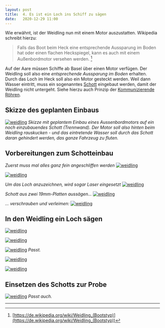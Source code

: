 ```yaml
---
layout: post
title:  4. Es ist ein Loch ins Schiff zu sägen
date:   2020-12-29 11:00
---
```


Wie erwähnt, ist der Weidling nun mit einem Motor auszustatten. Wikipedia schreibt hierzu:

> Falls das Boot beim Heck eine entsprechende Aussparung im Boden hat oder einen flachen Heckspiegel, kann es auch mit einem Außenbordmotor versehen werden. [^1]

Auf der Aare müssen Schiffe ab Basel über einen Motor verfügen. Der Weidling soll also eine _entsprechende Aussparung im Boden_ erhalten. Durch das Loch im Heck soll also ein Motor gesteckt werden. Weil dann Wasser eintritt, muss ein sogenanntes [Schott](https://de.wikipedia.org/wiki/Schott) eingebaut werden, damit der Weidling nicht untergeht. Siehe hierzu auch Prinzip der [Kommunizierende Röhren](https://de.wikipedia.org/wiki/Kommunizierende_R%C3%B6hren).

## Skizze des geplanten Einbaus ##
[![weidling](/img/skizzemotor.jpg)](/img/skizzemotor.jpg)
*Skizze mit geplantem Einbau eines Aussenbordmotors auf ein noch einzubauendes Schott (Trennwand). Der Motor soll also hinten beim Weidling rauskucken - und das eintretende Wasser soll durch das Schott daran gehindert werden, das ganze Fahrzeug zu fluten.*

## Vorbereitungen zum Schotteinbau

*Zuerst muss mal alles ganz fein angeschliffen werden*
[![weidling](/img/5.jpg)](/img/5.jpg)

[![weidling](/img/6.jpg)](/img/6.jpg)

*Um das Loch anzuzeichnen, wird sogar Laser eingesetzt*
[![weidling](/img/8.jpg)](/img/8.jpg)

*Schott aus zwei 19mm-Platten aussägen...*
[![weidling](/img/schotten.jpg)](/img/schotten.jpg)

*... verschrauben und verleimen:*
[![weidling](/img/schotten2.jpg)](/img/schotten2.jpg)

## In den Weidling ein Loch sägen
[![weidling](/img/saegen.jpg)](/img/saegen.jpg)

[![weidling](/img/saege.jpg)](/img/saege.jpg)

[![weidling](/img/landeklappe.jpg)](/img/landeklappe.jpg)
*Passt.*

[![weidling](/img/loch-oben.jpg)](/img/loch-oben.jpg)

[![weidling](/img/loch-unten.jpg)](/img/loch-unten.jpg)

## Einsetzen des Schotts zur Probe
[![weidling](/img/schotttest.jpg)](/img/schotttest.jpg)
*Passt auch.*



---
[^1]: [https://de.wikipedia.org/wiki/Weidling_(Bootstyp)](https://de.wikipedia.org/wiki/Weidling_(Bootstyp))

